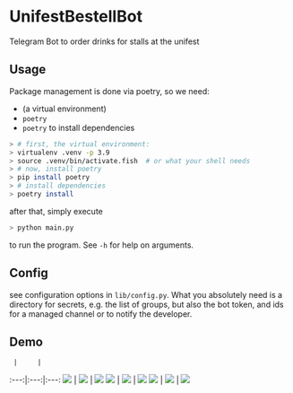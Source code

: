 # UnifestBestellBot
Telegram Bot to order drinks for stalls at the unifest

## Usage
Package management is done via poetry, so we need:
- (a virtual environment)
- `poetry`
- `poetry` to install dependencies
```sh
> # first, the virtual environment:
> virtualenv .venv -p 3.9
> source .venv/bin/activate.fish  # or what your shell needs
> # now, install poetry
> pip install poetry
> # install dependencies
> poetry install
```

after that, simply execute
```sh
> python main.py
```
to run the program. See `-h` for help on arguments.

## Config
see configuration options in `lib/config.py`.
What you absolutely need is a directory for secrets, e.g. the list of groups,
but also the bot token, and ids for a managed channel or to notify the
developer.

## Demo
     |     |
:---:|:---:|:---:
![](imgs/start.jpg)  |  ![](imgs/registration1.jpg) | ![](imgs/registration2.jpg)
![](imgs/status1.jpg) | ![](imgs/other-2.jpg) | ![](imgs/work2.jpg)
![](imgs/close1.jpg) | ![](imgs/close2.jpg) | ![](imgs/all.jpg)


